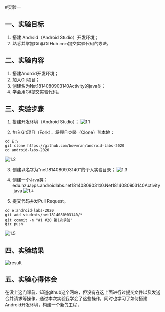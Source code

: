 #实验一

##  一、实验目标

1. 搭建 Android（Android Studio）开发环境；
2. 熟悉并掌握Git与GitHub.com提交实验代码的方法。

## 二、实验内容

1. 搭建Android开发环境；
2. 加入Git项目；
3. 创建名为Net1814080903140Activity的java类；
4. 学会用Git提交实验代码。

## 三、实验步骤

1. 搭建开发环境（Android Studio）；
![1.1](https://github.com/bowwran/android-labs-2020/blob/master/labpicture/1/1.1.PNG)

2. 加入Git项目（Fork），将项目克隆（Clone）到本地；
```
cd E:\
git clone https://github.com/bowwran/android-labs-2020
cd android-labs-2020 
```
![1.2](https://github.com/bowwran/android-labs-2020/blob/master/labpicture/1/1.2.PNG)

3. 创建以名字为“net1814080903140”的个人实验目录；
![1.3](https://github.com/bowwran/android-labs-2020/blob/master/labpicture/1/1.3.png)

4. 创建一个Java类；   edu.hzuapps.androidlabs.net1814080903140.Net1814080903140Activity.java
![1.4](https://github.com/bowwran/android-labs-2020/blob/master/labpicture/1/1.4.png)

5. 提交代码并发Pull Request。

```
cd e:android-labs-2020 
git add students/net1814080903140/*
git commit -m "#1 #20 第1次实验"
git push
```
![1.5](https://github.com/bowwran/android-labs-2020/blob/master/labpicture/1/1.5.png)

## 四、实验结果

![result](https://github.com/bowwran/android-labs-2020/blob/master/labpicture/1/result1.png)

## 五、实验心得体会

   在没上这门课前，知道github这个网站，但没有在这上面进行过提交文件以及发送合并请求等操作，通过本次实验我学会了这些操作，同时也学习了如何搭建Android开发环境，构建一个新的工程，